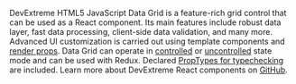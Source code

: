 DevExtreme HTML5 JavaScript Data Grid is&nbsp;a&nbsp;feature-rich grid control that can be&nbsp;used as&nbsp;a&nbsp;React component. Its main features include robust data layer, fast data processing, client-side data validation, and many more. Advanced UI&nbsp;customization is&nbsp;carried out using template components and [render props](https://reactjs.org/docs/render-props.html). Data Grid can operate&nbsp;in [controlled](https://reactjs.org/docs/forms.html#controlled-components) or&nbsp;[uncontrolled](https://reactjs.org/docs/uncontrolled-components.html) state mode and can be&nbsp;used with Redux. Declared [PropTypes for typechecking](https://reactjs.org/docs/typechecking-with-proptypes.html) are included. Learn more about DevExtreme React components&nbsp;on [GitHub](https://github.com/DevExpress/devextreme-react#readme).
